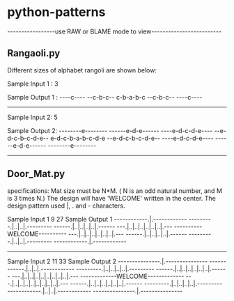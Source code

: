 # python-patterns
-----------------use RAW or BLAME mode to view-------------------------

Rangaoli.py
-----------
Different sizes of alphabet rangoli are shown below:

Sample Input 1 :
3

Sample Output 1 :
----c----
--c-b-c--
c-b-a-b-c
--c-b-c--
----c----
*********************************************
Sample Input 2:
5

Sample Output 2:
--------e--------
------e-d-e------
----e-d-c-d-e----
--e-d-c-b-c-d-e--
e-d-c-b-a-b-c-d-e
--e-d-c-b-c-d-e--
----e-d-c-d-e----
------e-d-e------
--------e--------
***************************************************************************************************************************************
Door_Mat.py
-----------

specifications: 
Mat size must be N*M. ( N is an odd natural number, and M is 3 times N.)
The design will have 'WELCOME' written in the center.
The design pattern used |, . and - characters.

Sample Input 1
9 27
Sample Output 1
------------.|.------------
---------.|..|..|.---------
------.|..|..|..|..|.------
---.|..|..|..|..|..|..|.---
----------WELCOME----------
---.|..|..|..|..|..|..|.---
------.|..|..|..|..|.------
---------.|..|..|.---------
------------.|.------------
*********************************************
Sample Input 2
11  33
Sample Output 2
---------------.|.---------------
------------.|..|..|.------------
---------.|..|..|..|..|.---------
------.|..|..|..|..|..|..|.------
---.|..|..|..|..|..|..|..|..|.---
-------------WELCOME-------------
---.|..|..|..|..|..|..|..|..|.---
------.|..|..|..|..|..|..|.------
---------.|..|..|..|..|.---------
------------.|..|..|.------------
---------------.|.---------------


